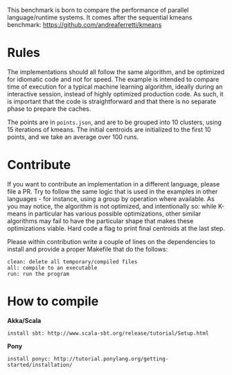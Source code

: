 This benchmark is born to compare the performance of parallel language/runtime systems.
It comes after the sequential kmeans benchmark:
https://github.com/andreaferretti/kmeans

Rules
=====

The implementations should all follow the same algorithm, and be optimized for idiomatic code and not for speed. The example is intended to compare time of execution for a typical machine learning algorithm, ideally during an interactive session, instead of highly optimized production code. As such, it is important that the code is straightforward and that there is no separate phase to prepare the caches.

The points are in `points.json`, and are to be grouped into 10 clusters, using 15 iterations of kmeans. The initial centroids are initialized to the first 10 points, and we take an average over 100 runs.

Contribute
==========

If you want to contribute an implementation in a different language, please file a PR. Try to follow the same logic that is used in the examples in other languages - for instance, using a group by operation where available. As you may notice, the algorithm is not optimized, and intentionally so: while K-means in particular has various possible optimizations, other similar algorithms may fail to have the particular shape that makes these optimizations viable.
Hard code a flag to print final centroids at the last step.

Please within contribution write a couple of lines on the dependencies to install and provide a proper Makefile that do the follows:
```
clean: delete all temporary/compiled files
all: compile to an executable
run: run the program
```

How to compile
==========

**Akka/Scala**

    install sbt: http://www.scala-sbt.org/release/tutorial/Setup.html

**Pony**

    install ponyc: http://tutorial.ponylang.org/getting-started/installation/
